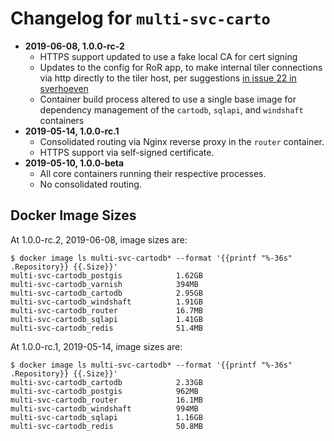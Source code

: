 # Changelog for `multi-svc-carto`

* **2019-06-08, 1.0.0-rc-2**
    * HTTPS support updated to use a fake local CA for cert signing
    * Updates to the config for RoR app, to make internal tiler connections via http directly to the tiler host, per suggestions [in issue 22 in sverhoeven](https://github.com/sverhoeven/docker-cartodb/issues/22)
    * Container build process altered to use a single base image for dependency management of the `cartodb`, `sqlapi`, and `windshaft` containers
* **2019-05-14, 1.0.0-rc.1**
    * Consolidated routing via Nginx reverse proxy in the `router` container.
    * HTTPS support via self-signed certificate.
* **2019-05-10, 1.0.0-beta**
    * All core containers running their respective processes.
    * No consolidated routing.

## Docker Image Sizes

At 1.0.0-rc.2, 2019-06-08, image sizes are:

```
$ docker image ls multi-svc-cartodb* --format '{{printf "%-36s" .Repository}} {{.Size}}'
multi-svc-cartodb_postgis            1.62GB
multi-svc-cartodb_varnish            394MB
multi-svc-cartodb_cartodb            2.95GB
multi-svc-cartodb_windshaft          1.91GB
multi-svc-cartodb_router             16.7MB
multi-svc-cartodb_sqlapi             1.41GB
multi-svc-cartodb_redis              51.4MB
```

At 1.0.0-rc.1, 2019-05-14, image sizes are:

```
$ docker image ls multi-svc-cartodb* --format '{{printf "%-36s" .Repository}} {{.Size}}'
multi-svc-cartodb_cartodb            2.33GB
multi-svc-cartodb_postgis            962MB
multi-svc-cartodb_router             16.1MB
multi-svc-cartodb_windshaft          994MB
multi-svc-cartodb_sqlapi             1.16GB
multi-svc-cartodb_redis              50.8MB
```
